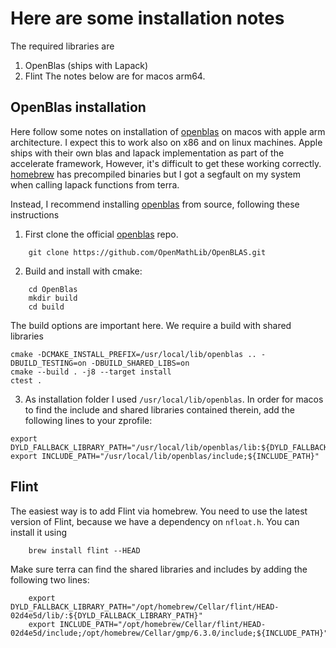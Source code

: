 <!--
SPDX-FileCopyrightText: 2024 René Hiemstra <rrhiemstar@gmail.com>
SPDX-FileCopyrightText: 2024 Torsten Keßler <t.kessler@posteo.de>

SPDX-License-Identifier: CC0-1.0
-->

# Here are some installation notes
The required libraries are
1. OpenBlas (ships with Lapack)
3. Flint
The notes below are for macos arm64.

## OpenBlas installation
Here follow some notes on installation of [openblas](https://github.com/OpenMathLib/OpenBLAS) on macos with apple arm architecture. I expect this to work also on x86 and on linux machines. Apple ships with their own blas and lapack implementation as part of the accelerate framework, However, it's difficult to get these working correctly. [homebrew](https://formulae.brew.sh/formula/lapack) has precompiled binaries but I got a segfault on my system when calling lapack functions from terra.

Instead, I recommend installing [openblas](https://github.com/OpenMathLib/OpenBLAS) from source, following these instructions

1. First clone the official [openblas](https://github.com/OpenMathLib/OpenBLAS) repo.
```
    git clone https://github.com/OpenMathLib/OpenBLAS.git
```
2. Build and install with cmake:
```
    cd OpenBlas
    mkdir build
    cd build
```
The build options are important here. We require a build with shared libraries
```
cmake -DCMAKE_INSTALL_PREFIX=/usr/local/lib/openblas .. -DBUILD_TESTING=on -DBUILD_SHARED_LIBS=on
cmake --build . -j8 --target install
ctest .
```
3. As installation folder I used `/usr/local/lib/openblas`. In order for macos to find the include and shared libraries contained therein, add the following lines to your zprofile:
```
export DYLD_FALLBACK_LIBRARY_PATH="/usr/local/lib/openblas/lib:${DYLD_FALLBACK_LIBRARY_PATH}"
export INCLUDE_PATH="/usr/local/lib/openblas/include;${INCLUDE_PATH}"
```

## Flint
The easiest way is to add Flint via homebrew. You need to use the latest version of Flint, because we have a dependency on `nfloat.h`. You can install it using
```
    brew install flint --HEAD
```
Make sure terra can find the shared libraries and includes by adding the following two lines:
```
    export DYLD_FALLBACK_LIBRARY_PATH="/opt/homebrew/Cellar/flint/HEAD-02d4e5d/lib/:${DYLD_FALLBACK_LIBRARY_PATH}"
    export INCLUDE_PATH="/opt/homebrew/Cellar/flint/HEAD-02d4e5d/include;/opt/homebrew/Cellar/gmp/6.3.0/include;${INCLUDE_PATH}"
```
